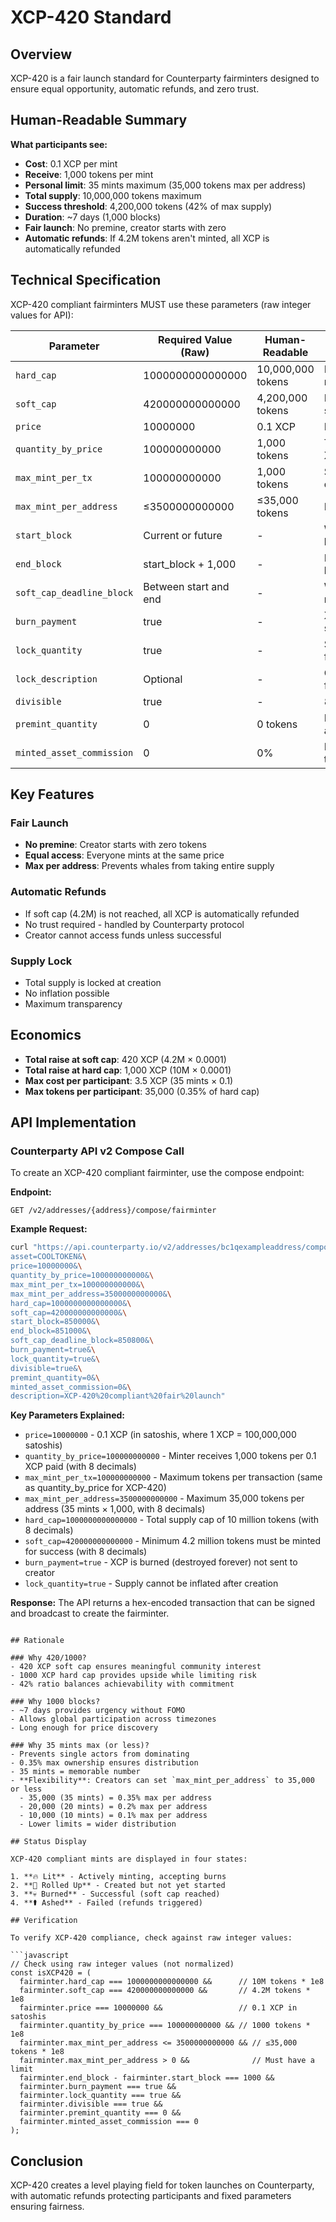# XCP-420 Standard

## Overview

XCP-420 is a fair launch standard for Counterparty fairminters designed to ensure equal opportunity, automatic refunds, and zero trust.

## Human-Readable Summary

**What participants see:**
- **Cost**: 0.1 XCP per mint
- **Receive**: 1,000 tokens per mint
- **Personal limit**: 35 mints maximum (35,000 tokens max per address)
- **Total supply**: 10,000,000 tokens maximum
- **Success threshold**: 4,200,000 tokens (42% of max supply)
- **Duration**: ~7 days (1,000 blocks)
- **Fair launch**: No premine, creator starts with zero
- **Automatic refunds**: If 4.2M tokens aren't minted, all XCP is automatically refunded

## Technical Specification

XCP-420 compliant fairminters MUST use these parameters (raw integer values for API):

| Parameter | Required Value (Raw) | Human-Readable | Notes |
|-----------|---------------------|----------------|-------|
| `hard_cap` | 1000000000000000 | 10,000,000 tokens | Maximum mintable supply |
| `soft_cap` | 420000000000000 | 4,200,000 tokens | Minimum for success |
| `price` | 10000000 | 0.1 XCP | Price in satoshis |
| `quantity_by_price` | 100000000000 | 1,000 tokens | Tokens per 0.1 XCP |
| `max_mint_per_tx` | 100000000000 | 1,000 tokens | Same as quantity_by_price |
| `max_mint_per_address` | ≤3500000000000 | ≤35,000 tokens | Max per address |
| `start_block` | Current or future | - | When minting begins |
| `end_block` | start_block + 1,000 | - | Exactly 1,000 blocks later |
| `soft_cap_deadline_block` | Between start and end | - | When soft cap must be met |
| `burn_payment` | true | - | XCP burned, not sent to creator |
| `lock_quantity` | true | - | Supply locked forever |
| `lock_description` | Optional | - | Can be true or false |
| `divisible` | true | - | 8 decimal places |
| `premint_quantity` | 0 | 0 tokens | No premine allowed |
| `minted_asset_commission` | 0 | 0% | No commission to creator |

## Key Features

### Fair Launch
- **No premine**: Creator starts with zero tokens
- **Equal access**: Everyone mints at the same price
- **Max per address**: Prevents whales from taking entire supply

### Automatic Refunds
- If soft cap (4.2M) is not reached, all XCP is automatically refunded
- No trust required - handled by Counterparty protocol
- Creator cannot access funds unless successful

### Supply Lock
- Total supply is locked at creation
- No inflation possible
- Maximum transparency

## Economics

- **Total raise at soft cap**: 420 XCP (4.2M × 0.0001)
- **Total raise at hard cap**: 1,000 XCP (10M × 0.0001)
- **Max cost per participant**: 3.5 XCP (35 mints × 0.1)
- **Max tokens per participant**: 35,000 (0.35% of hard cap)

## API Implementation

### Counterparty API v2 Compose Call

To create an XCP-420 compliant fairminter, use the compose endpoint:

**Endpoint:**
```
GET /v2/addresses/{address}/compose/fairminter
```

**Example Request:**
```bash
curl "https://api.counterparty.io/v2/addresses/bc1qexampleaddress/compose/fairminter?\
asset=COOLTOKEN&\
price=10000000&\
quantity_by_price=100000000000&\
max_mint_per_tx=100000000000&\
max_mint_per_address=3500000000000&\
hard_cap=1000000000000000&\
soft_cap=420000000000000&\
start_block=850000&\
end_block=851000&\
soft_cap_deadline_block=850800&\
burn_payment=true&\
lock_quantity=true&\
divisible=true&\
premint_quantity=0&\
minted_asset_commission=0&\
description=XCP-420%20compliant%20fair%20launch"
```

**Key Parameters Explained:**
- `price=10000000` - 0.1 XCP (in satoshis, where 1 XCP = 100,000,000 satoshis)
- `quantity_by_price=100000000000` - Minter receives 1,000 tokens per 0.1 XCP paid (with 8 decimals)
- `max_mint_per_tx=100000000000` - Maximum tokens per transaction (same as quantity_by_price for XCP-420)
- `max_mint_per_address=3500000000000` - Maximum 35,000 tokens per address (35 mints × 1,000, with 8 decimals)
- `hard_cap=1000000000000000` - Total supply cap of 10 million tokens (with 8 decimals)
- `soft_cap=420000000000000` - Minimum 4.2 million tokens must be minted for success (with 8 decimals)
- `burn_payment=true` - XCP is burned (destroyed forever) not sent to creator
- `lock_quantity=true` - Supply cannot be inflated after creation

**Response:**
The API returns a hex-encoded transaction that can be signed and broadcast to create the fairminter.
```

## Rationale

### Why 420/1000?
- 420 XCP soft cap ensures meaningful community interest
- 1000 XCP hard cap provides upside while limiting risk
- 42% ratio balances achievability with commitment

### Why 1000 blocks?
- ~7 days provides urgency without FOMO
- Allows global participation across timezones
- Long enough for price discovery

### Why 35 mints max (or less)?
- Prevents single actors from dominating
- 0.35% max ownership ensures distribution
- 35 mints = memorable number
- **Flexibility**: Creators can set `max_mint_per_address` to 35,000 or less
  - 35,000 (35 mints) = 0.35% max per address
  - 20,000 (20 mints) = 0.2% max per address
  - 10,000 (10 mints) = 0.1% max per address
  - Lower limits = wider distribution

## Status Display

XCP-420 compliant mints are displayed in four states:

1. **🔥 Lit** - Actively minting, accepting burns
2. **🌿 Rolled Up** - Created but not yet started
3. **💀 Burned** - Successful (soft cap reached)
4. **⚰️ Ashed** - Failed (refunds triggered)

## Verification

To verify XCP-420 compliance, check against raw integer values:

```javascript
// Check using raw integer values (not normalized)
const isXCP420 = (
  fairminter.hard_cap === 1000000000000000 &&      // 10M tokens * 1e8
  fairminter.soft_cap === 420000000000000 &&       // 4.2M tokens * 1e8
  fairminter.price === 10000000 &&                 // 0.1 XCP in satoshis
  fairminter.quantity_by_price === 100000000000 && // 1000 tokens * 1e8
  fairminter.max_mint_per_address <= 3500000000000 && // ≤35,000 tokens * 1e8
  fairminter.max_mint_per_address > 0 &&              // Must have a limit
  fairminter.end_block - fairminter.start_block === 1000 &&
  fairminter.burn_payment === true &&
  fairminter.lock_quantity === true &&
  fairminter.divisible === true &&
  fairminter.premint_quantity === 0 &&
  fairminter.minted_asset_commission === 0
);
```

## Conclusion

XCP-420 creates a level playing field for token launches on Counterparty, with automatic refunds protecting participants and fixed parameters ensuring fairness.
